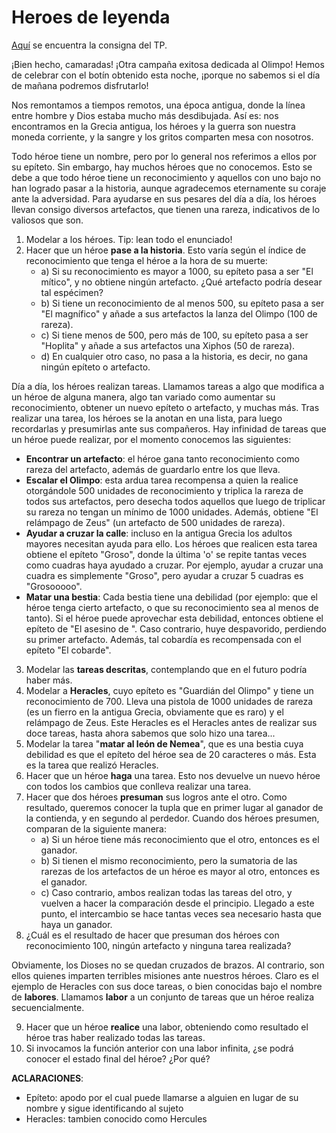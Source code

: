 # Heroes de leyenda

[Aquí](https://docs.google.com/document/d/10NFdwKWxWLXr4K0_7ll9uwmIgehFgkKys9sP1m754iQ/edit) se encuentra la consigna del TP.

¡Bien hecho, camaradas! ¡Otra campaña exitosa dedicada al Olimpo! Hemos de celebrar con el botín obtenido esta noche, ¡porque no sabemos si el día de mañana podremos disfrutarlo!

Nos remontamos a tiempos remotos, una época antigua, donde la línea entre hombre y Dios estaba mucho más desdibujada. Así es: nos encontramos en la Grecia antigua, los héroes y la guerra son nuestra moneda corriente, y la sangre y los gritos comparten mesa con nosotros. 

Todo héroe tiene un nombre, pero por lo general nos referimos a ellos por su epíteto. Sin embargo, hay muchos héroes que no conocemos. Esto se debe a que todo héroe tiene un reconocimiento y aquellos con uno bajo no han logrado pasar a la historia, aunque agradecemos eternamente su coraje ante la adversidad. Para ayudarse en sus pesares del día a día, los héroes llevan consigo diversos artefactos, que tienen una rareza, indicativos de lo valiosos que son.

1. Modelar a los héroes. Tip: lean todo el enunciado!
2. Hacer que un héroe **pase a la historia**. Esto varía según el índice de reconocimiento que tenga el héroe a la hora de su muerte:
    * a) Si su reconocimiento es mayor a 1000, su epíteto pasa a ser "El mítico", y no obtiene ningún artefacto. ¿Qué artefacto podría desear tal espécimen?
    * b) Si tiene un reconocimiento de al menos 500, su epíteto pasa a ser "El magnífico" y añade a sus artefactos la lanza del Olimpo (100 de rareza). 
    * c) Si tiene menos de 500, pero más de 100, su epíteto pasa a ser "Hoplita" y añade a sus artefactos una Xiphos (50 de rareza).
    * d) En cualquier otro caso, no pasa a la historia, es decir, no gana ningún epíteto o artefacto.

Día a día, los héroes realizan tareas. Llamamos tareas a algo que modifica a un héroe de alguna manera, algo tan variado como aumentar su reconocimiento, obtener un nuevo epíteto o artefacto, y muchas más. Tras realizar una tarea, los héroes se la anotan en una lista, para luego recordarlas y presumirlas ante sus compañeros. Hay infinidad de tareas que un héroe puede realizar, por el momento conocemos las siguientes:
   * **Encontrar un artefacto**: el héroe gana tanto reconocimiento como rareza del artefacto, además de guardarlo entre los que lleva.
   * **Escalar el Olimpo**: esta ardua tarea recompensa a quien la realice otorgándole 500 unidades de reconocimiento y triplica la rareza de todos sus artefactos, pero desecha todos aquellos que luego de triplicar su rareza no tengan un mínimo de 1000 unidades. Además, obtiene "El relámpago de Zeus" (un artefacto de 500 unidades de rareza).
   * **Ayudar a cruzar la calle**: incluso en la antigua Grecia los adultos mayores necesitan ayuda para ello. Los héroes que realicen esta tarea obtiene el epíteto "Groso", donde la última 'o' se repite tantas veces como cuadras haya ayudado a cruzar. Por ejemplo, ayudar a cruzar una cuadra es simplemente "Groso", pero ayudar a cruzar 5 cuadras es "Grosooooo".
   * **Matar una bestia**: Cada bestia tiene una debilidad (por ejemplo: que el héroe tenga cierto artefacto, o que su reconocimiento sea al menos de tanto). Si el héroe puede aprovechar esta debilidad, entonces obtiene el epíteto de "El asesino de <la bestia>". Caso contrario, huye despavorido, perdiendo su primer artefacto. Además, tal cobardía es recompensada con el epíteto  "El cobarde".

3. Modelar las **tareas descritas**, contemplando que en el futuro podría haber más.
4. Modelar a **Heracles**, cuyo epíteto es "Guardián del Olimpo" y tiene un reconocimiento de 700. Lleva una pistola de 1000 unidades de rareza (es un fierro en la antigua Grecia, obviamente que es raro) y el relámpago de Zeus. Este Heracles es el Heracles antes de realizar sus doce tareas, hasta ahora sabemos que solo hizo una tarea...
5. Modelar la tarea "**matar al león de Nemea**", que es una bestia cuya debilidad es que el epíteto del héroe sea de 20 caracteres o más. Esta es la tarea que realizó Heracles.
6. Hacer que un héroe **haga** una tarea. Esto nos devuelve un nuevo héroe con todos los cambios que conlleva realizar una tarea.
7. Hacer que dos héroes **presuman** sus logros ante el otro. Como resultado, queremos conocer la tupla que en primer lugar al ganador de la contienda, y en segundo al perdedor. Cuando dos héroes presumen, comparan de la siguiente manera:
    * a) Si un héroe tiene más reconocimiento que el otro, entonces es el ganador.
    * b) Si tienen el mismo reconocimiento, pero la sumatoria de las rarezas de los artefactos de un héroe es mayor al otro, entonces es el ganador.
    * c) Caso contrario, ambos realizan todas las tareas del otro, y vuelven a hacer la comparación desde el principio. Llegado a este punto, el intercambio se hace tantas veces sea necesario hasta que haya un ganador.
8. ¿Cuál es el resultado de hacer que presuman dos héroes con reconocimiento 100, ningún artefacto y ninguna tarea realizada?

Obviamente, los Dioses no se quedan cruzados de brazos. Al contrario, son ellos quienes imparten terribles misiones ante nuestros héroes. Claro es el ejemplo de Heracles con sus doce tareas, o bien conocidas bajo el nombre de **labores**. Llamamos **labor** a un conjunto de tareas que un héroe realiza secuencialmente.

9. Hacer que un héroe **realice** una labor, obteniendo como resultado el héroe tras haber realizado todas las tareas.
10. Si invocamos la función anterior con una labor infinita, ¿se podrá conocer el estado final del héroe? ¿Por qué?


**ACLARACIONES**:
- Epíteto: apodo por el cual puede llamarse a alguien en lugar de su nombre y sigue identificando al sujeto
- Heracles: tambien conocido como Hercules
